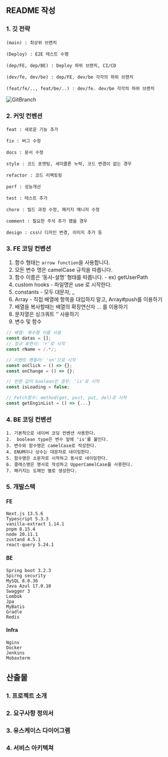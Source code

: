 ## README 작성
### 1. 깃 전략

    (main) : 최상위 브랜치

    (Deploy) : E2E 테스트 수행

    (dep/FE, dep/BE) : Deploy 하위 브랜치, CI/CD

    (dev/fe, dev/be) : dep/FE, dev/be 각각의 하위 브랜치

    (feat/fe/.., feat/be/..) : dev/fe. dev/be 각각의 하위 브랜치

![GitBranch](/uploads/bfe0771704df52f32760027c78b4f5f0/GitBranch.PNG)

### 2. 커밋 컨벤션


    feat : 새로운 기능 추가

    fix : 버그 수정

    docs : 문서 수정

    style : 코드 포맷팅, 세미콜론 누락, 코드 변경이 없는 경우

    refactor : 코드 리팩토링

    perf : 성능개선

    test : 테스트 추가

    chore : 빌드 과정 수정, 패키지 매니저 수정

    comment : 필요한 주석 추가 했을 경우

    design : css나 디자인 변경, 이미지 추가 등

### 3. FE 코딩 컨벤션
  1. 함수 형태는 `arrow function`을 사용합니다.
  2. 모든 변수 명은 camelCase 규칙을 따릅니다.
  3. 함수 이름은 ‘동사-설명’ 형태를 따릅니다.
    - ex) getUserPath
  4. custom hooks - 파일명은 use 로 시작한다.
  5. constants - 모두 대문자, _
  6. Array - 직접 배열에 항목을 대입하지 말고, Array#push를 이용하기
  7. 배열을 복사할때는 배열의 확장연산자 ... 를 이용하기
  8. 문자열은 싱크쿼트 ‘’ 사용하기
  9. 변수 및 함수
```js
// 배열: 복수형 이름 사용
const datas = [];
// 정규 표현식: 'r'로 시작
const rName = /.*/;

// 이벤트 핸들러: 'on'으로 시작
const onClick = () => {};
const onChange = () => {};

// 반환 값이 boolean인 경우: 'is'로 시작
const isLoading = false;

// Fetch함수: method(get, post, put, del)로 시작
const getEnginList = () => {...}
```
### 4. BE 코딩 컨벤션

    1. 기본적으로 네이버 코딩 컨벤션 사용한다.
    2.  boolean type은 변수 앞에 'is'를 붙인다.
    3. 변수와 함수명은 camelCase로 작성한다.
    4. ENUM이나 상수는 대문자로 네이밍한다.
    5. 함수명은 소문자로 시작하고 동사로 네이밍한다.
    6. 클래스명은 명사로 작성하고 UpperCamelCase를 사용한다.
    7. 패키지는 도메인 별로 생성한다. 

### 5. 개발스택
  #### FE
    Next.js 13.5.6
    Typescript 5.3.3
    vanilla-extract 1.14.1
    pnpm 8.15.4
    node 20.11.1
    zustand 4.5.1
    react-query 5.24.1

  #### BE
    Spring boot 3.2.3
    Spirng security
    MySQL 8.0.36
    Java Azul 17.0.10
    Swagger 3
    Lombok
    Jpa
    MyBatis
    Gradle
    Redis

  #### Infra
    Nginx
    Docker
    Jenkins
    Mobaxterm

## 산출물
### 1. 프로젝트 소개

### 2. 요구사항 정의서

### 3. 유스케이스 다이어그램

### 4. 서비스 아키텍쳐
